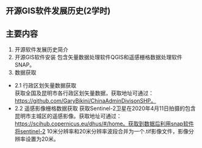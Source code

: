 ## 开源GIS软件发展历史(2学时)


## 主要内容
1. 开源软件发展历史简介
2. 开源GIS软件安装
包含矢量数据处理软件QGIS和遥感栅格数据处理软件SNAP。
3. 数据获取  
- 2.1 行政区划矢量数据获取  
获取全国及昆明市各行政区划矢量数据，获取地址可通过：https://github.com/GaryBikini/ChinaAdminDivisonSHP。  
- 2.2 遥感影像栅格数据获取
获取Sentinel-2卫星在2020年4月11日拍摄的包含昆明市主城区的遥感影像。获取地址可通过：https://scihub.copernicus.eu/dhus/#/home。获取到数据后利用snap软件将sentinel-2 10米分辨率和20米分辨率波段合并为一个.tif影像文件，影像分辨率设置为20米。





